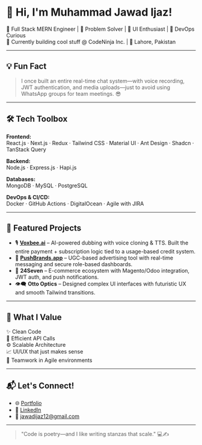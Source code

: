 # 👋 Hi, I'm Muhammad Jawad Ijaz!

🚀 Full Stack MERN Engineer | 🧠 Problem Solver | 🎨 UI Enthusiast | 💬 DevOps Curious  
🔧 Currently building cool stuff @ CodeNinja Inc. | 📍 Lahore, Pakistan

---

## 💡 Fun Fact

> I once built an entire real-time chat system—with voice recording, JWT authentication, and media uploads—just to avoid using WhatsApp groups for team meetings. 😎

---

## 🛠️ Tech Toolbox

**Frontend:**  
React.js · Next.js · Redux · Tailwind CSS · Material UI · Ant Design · Shadcn · TanStack Query

**Backend:**  
Node.js · Express.js · Hapi.js

**Databases:**  
MongoDB · MySQL · PostgreSQL

**DevOps & CI/CD:**  
Docker · GitHub Actions · DigitalOcean · Agile with JIRA

---

## 🌟 Featured Projects

- 🎙️ [**Voxbee.ai**](https://app.voxbee.ai/) – AI-powered dubbing with voice cloning & TTS. Built the entire payment + subscription logic tied to a usage-based credit system.
- 📢 [**PushBrands.app**](https://app.pushbrands.app/) – UGC-based advertising tool with real-time messaging and secure role-based dashboards.
- 🏬 **24Seven** – E-commerce ecosystem with Magento/Odoo integration, JWT auth, and push notifications.
- 👁️‍🗨️ **Otto Optics** – Designed complex UI interfaces with futuristic UX and smooth Tailwind transitions.

---

## 🧠 What I Value

✨ Clean Code  
🔄 Efficient API Calls  
⚙️ Scalable Architecture  
📈 UI/UX that just makes sense  
🤝 Teamwork in Agile environments

---

## 📬 Let's Connect!

- 🌐 [Portfolio](https://jawad-ijaz-portfolio.vercel.app/)
- 💼 [LinkedIn](https://www.linkedin.com/in/muhammad-jawad-ijaz/)
- 📧 jawadijaz12@gmail.com

---

> "Code is poetry—and I like writing stanzas that scale." 💻✍️
